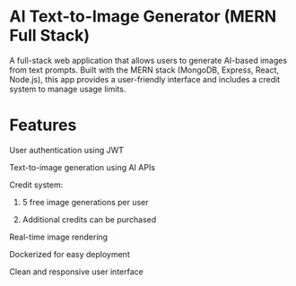 AI Text-to-Image Generator (MERN Full Stack)
=================================================
A full-stack web application that allows users to generate AI-based images from text prompts.
Built with the MERN stack (MongoDB, Express, React, Node.js), this app provides a user-friendly interface and includes a credit system to manage usage limits.

Features
=========
User authentication using JWT

Text-to-image generation using AI APIs

Credit system:

   1.  5 free image generations per user
    
   2.  Additional credits can be purchased

Real-time image rendering

Dockerized for easy deployment

Clean and responsive user interface
